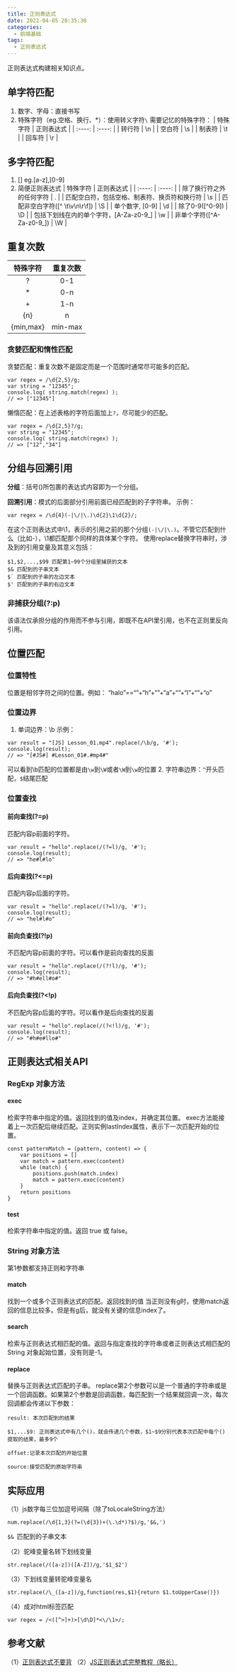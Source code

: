 ```yaml
---
title: 正则表达式
date: 2022-04-05 20:35:30
categories:
  - 前端基础
tags:
  - 正则表达式
---
```

正则表达式构建相关知识点。
<!-- more --> 


## 单字符匹配
1. 数字、字母：直接书写
2. 特殊字符（eg.空格、换行、*）：使用转义字符`\`
需要记忆的特殊字符：
| 特殊字符 | 正则表达式 |
| :----: | :----: |
| 转行符 | \n | 
| 空白符 | \s | 
| 制表符 | \t | 
| 回车符 | \r | 

## 多字符匹配
1. [] eg.[a-z],[0-9]
2. 简便正则表达式
| 特殊字符 | 正则表达式 |
| :----: | :----: |
| 除了换行符之外的任何字符 | . | 
| 匹配空白符，包括空格、制表符、换页符和换行符 | \s | 
| 匹配非空白字符([^ \t\v\n\r\f]) | \S | 
| 单个数字, [0-9] | \d | 
| 除了0-9([^0-9]) | \D | 
| 包括下划线在内的单个字符，[A-Za-z0-9_] | \w | 
| 非单个字符([^A-Za-z0-9_]) | \W | 

## 重复次数
| 特殊字符 | 重复次数 |
| :----: | :----: |
| ? | 0-1 | 
| * | 0-n | 
| + | 1-n | 
| {n} | n | 
| {min,max} | min-max | 

### 贪婪匹配和惰性匹配
贪婪匹配：重复次数不是固定而是一个范围时通常尽可能多的匹配。
````
var regex = /\d{2,5}/g;
var string = "12345";
console.log( string.match(regex) ); 
// => ["12345"]
````

懒惰匹配：在上述表格的字符后面加上`?`，尽可能少的匹配。
````
var regex = /\d{2,5}?/g;
var string = "12345";
console.log( string.match(regex) ); 
// => ["12","34"]
````
## 分组与回溯引用
**分组**：括号()所包裹的表达式内容即为一个分组。

**回溯引用**：模式的后面部分引用前面已经匹配到的子字符串。
示例：
````
var regex = /\d{4}(-|\/|\.)\d{2}\1\d{2}/;
````
在这个正则表达式中\1，表示的引用之前的那个分组`(-|\/|\.)`。不管它匹配到什么（比如-），\1都匹配那个同样的具体某个字符。
使用replace替换字符串时，涉及到的引用变量及其意义包括：
````
$1,$2,...,$99 匹配第1~99个分组里捕获的文本
$& 匹配到的子串文本
$` 匹配到的子串的左边文本
$' 匹配到的子串的右边文本
````
### 非捕获分组(?:p)
该语法仅承担分组的作用而不参与引用，即既不在API里引用，也不在正则里反向引用。
## 位置匹配
### 位置特性
位置是相邻字符之间的位置。例如：
“halo”==“”+“h”+“”+“a”+“”+“l”+“”+“o”
### 位置边界
1. 单词边界：\b
示例：
````
var result = "[JS] Lesson_01.mp4".replace(/\b/g, '#');
console.log(result); 
// => "[#JS#] #Lesson_01#.#mp4#"
````
可以看到\b匹配的位置都是由`\w`到`\W`或者`\W`到`\w`的位置
2. 字符串边界：`^`开头匹配，`$`结尾匹配
### 位置查找
#### 前向查找(?=p)
匹配内容p前面的字符。
````
var result = "hello".replace(/(?=l)/g, '#');
console.log(result); 
// => "he#l#lo"
````
#### 后向查找(?<=p)
匹配内容p后面的字符。
````
var result = "hello".replace(/(?=l)/g, '#');
console.log(result); 
// => "hel#l#o"
````
#### 前向负查找(?!p)
不匹配内容p前面的字符。可以看作是前向查找的反面
````
var result = "hello".replace(/(?!l)/g, '#');
console.log(result); 
// => "#h#ell#o#"
````
#### 后向负查找(?<!p)
不匹配内容p后面的字符。可以看作是后向查找的反面
````
var result = "hello".replace(/(?<!l)/g, '#');
console.log(result); 
// => "#h#e#llo#"
````
## 正则表达式相关API
### RegExp 对象方法
#### exec
检索字符串中指定的值。返回找到的值及index，并确定其位置。
exec方法能接着上一次匹配后继续匹配。正则实例lastIndex属性，表示下一次匹配开始的位置。
```
const patternMatch = (pattern, content) => {
    var positions = []
    var match = pattern.exec(content)
    while (match) {
        positions.push(match.index)
        match = pattern.exec(content)
    }
    return positions
}
```
#### test
检索字符串中指定的值。返回 true 或 false。
### String 对象方法
第1参数都支持正则和字符串
#### match
找到一个或多个正则表达式的匹配。返回找到的值
当正则没有g时，使用match返回的信息比较多。但是有g后，就没有关键的信息index了。
#### search
检索与正则表达式相匹配的值。返回与指定查找的字符串或者正则表达式相匹配的 String 对象起始位置，没有则是-1。
#### replace
替换与正则表达式匹配的子串。
replace第2个参数可以是一个普通的字符串或是一个回调函数。如果第2个参数是回调函数，每匹配到一个结果就回调一次，每次回调都会传递以下参数：
```
result: 本次匹配到的结果

$1,...$9: 正则表达式中有几个()，就会传递几个参数，$1~$9分别代表本次匹配中每个()提取的结果，最多9个

offset:记录本次匹配的开始位置

source:接受匹配的原始字符串
```

## 实际应用
（1）js数字每三位加逗号间隔（除了toLocaleString方法）
```
num.replace(/\d{1,3}(?=(\d{3})+(\.\d*)?$)/g,'$&,')
```
`$& `匹配到的子串文本

（2）驼峰变量名转下划线变量
```
str.replace(/([a-z])([A-Z])/g,'$1_$2')
```
（3）下划线变量转驼峰变量名
```
str.replace(/\_([a-z])/g,function(res,$1){return $1.toUpperCase()})
```
（4）成对html标签匹配
```
var regex = /<([^>]+)>[\d\D]*<\/\1>/;
```

## 参考文献
（1）[正则表达式不要背](https://juejin.cn/post/6844903845227659271#heading-0)
（2）[JS正则表达式完整教程（略长）](https://juejin.cn/post/6844903487155732494#heading-38)